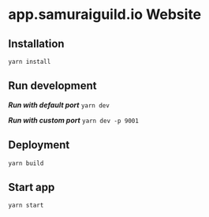 # app.samuraiguild.io Website

## Installation

`yarn install`

## Run development

**_Run with default port_**
`yarn dev`

**_Run with custom port_**
`yarn dev -p 9001`

## Deployment

`yarn build`

## Start app

`yarn start`
